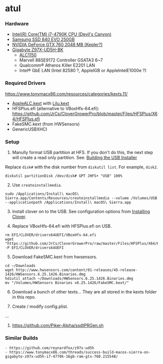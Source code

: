 # atul

### Hardware
- [Intel(R) Core(TM) i7-4790K CPU (Devil's Canyon)](http://ark.intel.com/products/80807/Intel-Core-i7-4790K-Processor-8M-Cache-up-to-4_40-GHz)
- [Samsung SSD 840 EVO 250GB](http://www.samsung.com/global/business/semiconductor/minisite/SSD/global/html/ssd840evo/overview.html)
- [NVIDIA GeForce GTX 760 2048 MB (Kepler?)](http://www.geforce.com/hardware/desktop-gpus/geforce-gtx-760)
- [Gigabyte Z97X-UD5H-BK](http://www.gigabyte.com/products/product-page.aspx?pid=5378#ov)
  - [ALC1150](http://www.realtek.com.tw/products/productsView.aspx?Langid=1&PFid=28&Level=5&Conn=4&ProdID=328)
  - Marvell 88SE9172 Controller GSATA3 6~7
  - Qualcomm® Atheros Killer E2201 LAN
  - Intel® GbE LAN (Intel 82580 ?, AppleIGB or AppleIntelE1000e ?)

### Required Drivers
https://www.tonymacx86.com/resources/categories/kexts.11/
- [AppleALC.kext](https://github.com/vit9696/AppleALC) with [Lilu.kext](https://github.com/vit9696/Lilu)
- HFSPlus.efi (alternative to VBoxHfs-64.efi): https://github.com/JrCs/CloverGrowerPro/blob/master/Files/HFSPlus/X64/HFSPlus.efi
- FakeSMC.kext (from HWSensors)
- GenericUSBXHCI

### Setup

1. Manully format USB partition at HFS. If you don't do this, the next step will create a read only partition. See: [Building the USB Installer](https://www.reddit.com/r/hackintosh/comments/68p1e2/ramblings_of_a_hackintosher_a_sorta_brief_vanilla/)

Replace `disk#` with the disk number from `diskutil list`. For example, `disk2`.

```
diskutil partitionDisk /dev/disk# GPT JHFS+ "USB" 100%
```

2. Use `createinstallmedia`.
```
sudo /Applications/Install\ macOS\ Sierra.app/Contents/Resources/createinstallmedia --volume /Volumes/USB --applicationpath /Applications/Install\ macOS\ Sierra.app
```

3. Install clover on to the USB. See configuration options from [Installing Clover](https://www.reddit.com/r/hackintosh/comments/68p1e2/ramblings_of_a_hackintosher_a_sorta_brief_vanilla/).

4. Replace VBoxHfs-64.efi with HFSPlus.efi on USB.
```
rm EFI/CLOVER/drivers64UEFI/VBoxHfs-64.efi
wget "https://github.com/JrCs/CloverGrowerPro/raw/master/Files/HFSPlus/X64/HFSPlus.efi" -P EFI/CLOVER/drivers64UEFI
```

5. Download FakeSMC.kext from hwsensors.
```
cd ~/Downloads
wget http://www.hwsensors.com/content/01-releases/45-release-1426/HWSensors.6.25.1426.Binaries.dmg
hdiutil attach ~/Downloads/HWSensors.6.25.1426.Binaries.dmg
mv "/Volumes/HWSensors Binaries v6.25.1426/FakeSMC.kext/" 
```

6. Download a bunch of other texts... They are all stored in the kexts folder in this repo.

7. Create / modify config.plist.

...

1. https://github.com/Piker-Alpha/ssdtPRGen.sh

### Similar Builds
	- https://github.com/reynardfox/z97x-ud5h
	- https://www.tonymacx86.com/threads/success-build-macos-sierra-on-gigabyte-z97x-ud5h-i7-4770k-16gb-ram-gtx-760.215548/
